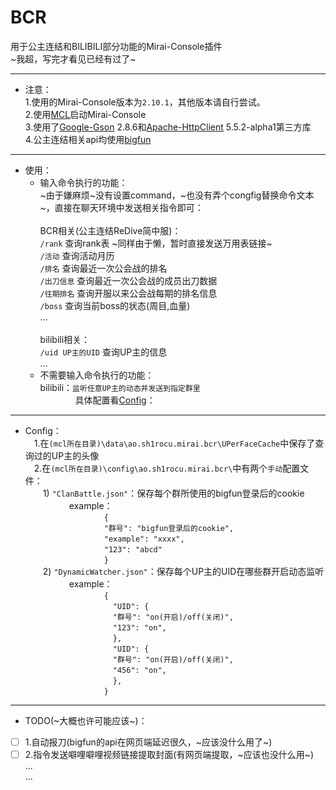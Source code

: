 # BCR
用于公主连结和BILIBILI部分功能的Mirai-Console插件<br>
~我超，写完才看见已经有过了~
***
* 注意：<br>
      1.使用的Mirai-Console版本为`2.10.1`，其他版本请自行尝试。<br>
      2.使用[MCL](https://github.com/iTXTech/mirai-console-loader)启动Mirai-Console<br>
      3.使用了[Google-Gson](https://github.com/google/gson) 2.8.6和[Apache-HttpClient](https://github.com/apache/httpcomponents-client) 5.5.2-alpha1第三方库<br>
      4.公主连结相关api均使用[bigfun](https://www.bigfun.cn)
***
* 使用：<br>
  * 输入命令执行的功能：<br>
        ~由于嫌麻烦~没有设置command，~也没有弄个congfig替换命令文本~，直接在聊天环境中发送相关指令即可：<br><br>
        BCR相关(公主连结ReDive简中服)：<br>
          `/rank` 查询rank表 ~同样由于懒，暂时直接发送万用表链接~<br>
          `/活动` 查询活动月历<br>
          `/排名` 查询最近一次公会战的排名<br>
          `/出刀信息` 查询最近一次公会战的成员出刀数据<br>
          `/往期排名` 查询开服以来公会战每期的排名信息<br>
          `/boss` 查询当前boss的状态(周目,血量)<br>
          ...<br><br>
        bilibili相关：<br>
          `/uid UP主的UID` 查询UP主的信息<br>
           ...<br>
  * 不需要输入命令执行的功能：<br>
        bilibili：`监听任意UP主的动态并发送到指定群里`<br>
        &emsp;&emsp;&emsp;&emsp;具体配置看[Config](https://github.com/Sh1roCu/BCR#Config)：<br>
***
* Config：<br>
        &emsp;1.在`(mcl所在目录)\data\ao.sh1rocu.mirai.bcr\UPerFaceCache`中保存了查询过的UP主的头像<br>
        &emsp;2.在`(mcl所在目录)\config\ao.sh1rocu.mirai.bcr\`中有两个`手动`配置文件：<br>
        &emsp;&emsp;1) `"ClanBattle.json"`：保存每个群所使用的bigfun登录后的cookie<br>
        &emsp;&emsp;&emsp;&emsp;&emsp;example：<br>
        &emsp;&emsp;&emsp;&emsp;&emsp;&emsp;&emsp;&emsp;&emsp;`{`<br>
        &emsp;&emsp;&emsp;&emsp;&emsp;&emsp;&emsp;&emsp;&emsp;`"群号": "bigfun登录后的cookie",`<br>
        &emsp;&emsp;&emsp;&emsp;&emsp;&emsp;&emsp;&emsp;&emsp;`"example": "xxxx",`<br>
        &emsp;&emsp;&emsp;&emsp;&emsp;&emsp;&emsp;&emsp;&emsp;`"123": "abcd"`<br>
        &emsp;&emsp;&emsp;&emsp;&emsp;&emsp;&emsp;&emsp;&emsp;`}`<br>
        &emsp;&emsp;2) `"DynamicWatcher.json"`：保存每个UP主的UID在哪些群开启动态监听<br>
        &emsp;&emsp;&emsp;&emsp;&emsp;example：<br>
        &emsp;&emsp;&emsp;&emsp;&emsp;&emsp;&emsp;&emsp;&emsp;`{`<br>
        &emsp;&emsp;&emsp;&emsp;&emsp;&emsp;&emsp;&emsp;&emsp;&emsp;`"UID": {`<br>
        &emsp;&emsp;&emsp;&emsp;&emsp;&emsp;&emsp;&emsp;&emsp;&emsp;`"群号": "on(开启)/off(关闭)",`<br>
        &emsp;&emsp;&emsp;&emsp;&emsp;&emsp;&emsp;&emsp;&emsp;&emsp;`"123": "on",`<br>
        &emsp;&emsp;&emsp;&emsp;&emsp;&emsp;&emsp;&emsp;&emsp;&emsp;`},`<br>
        &emsp;&emsp;&emsp;&emsp;&emsp;&emsp;&emsp;&emsp;&emsp;&emsp;`"UID": {`<br>
        &emsp;&emsp;&emsp;&emsp;&emsp;&emsp;&emsp;&emsp;&emsp;&emsp;`"群号": "on(开启)/off(关闭)",`<br>
        &emsp;&emsp;&emsp;&emsp;&emsp;&emsp;&emsp;&emsp;&emsp;&emsp;`"456": "on",`<br>
        &emsp;&emsp;&emsp;&emsp;&emsp;&emsp;&emsp;&emsp;&emsp;&emsp;`},`<br>
        &emsp;&emsp;&emsp;&emsp;&emsp;&emsp;&emsp;&emsp;&emsp;`}`<br>
***
* TODO(~大概也许可能应该~)：<br>
- [ ] 1.自动报刀(bigfun的api在网页端延迟很久，~应该没什么用了~)<br>
- [ ] 2.指令发送噼哩噼哩视频链接提取封面(有网页端提取，~应该也没什么用~)<br>
        ...<br>
        ...<br>
